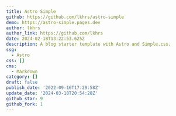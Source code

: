 ```yaml
---
title: Astro Simple
github: https://github.com/lkhrs/astro-simple
demo: https://astro-simple.pages.dev
author: lkhrs
author_link: https://github.com/lkhrs
date: 2024-02-18T13:22:53.625Z
description: A blog starter template with Astro and Simple.css.
ssg:
  - Astro
css: []
cms:
  - Markdown
category: []
draft: false
publish_date: '2022-09-16T17:29:58Z'
update_date: '2024-03-18T20:54:28Z'
github_star: 9
github_fork: 1
---
```

